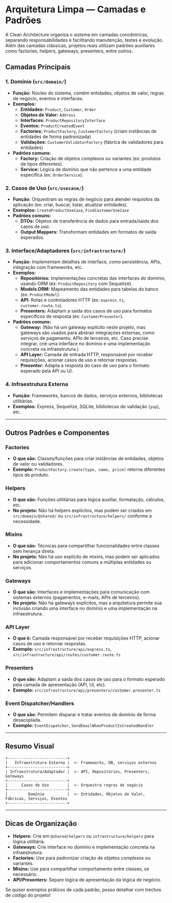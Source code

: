 # Arquitetura Limpa — Camadas e Padrões

A Clean Architecture organiza o sistema em camadas concêntricas, separando responsabilidades e facilitando manutenção, testes e evolução. Além das camadas clássicas, projetos reais utilizam padrões auxiliares como factories, helpers, gateways, presenters, entre outros.

## Camadas Principais

### 1. **Domínio (`src/domain/`)**

- **Função:** Núcleo do sistema, contém entidades, objetos de valor, regras de negócio, eventos e interfaces.
- **Exemplos:**
  - **Entidades:** `Product`, `Customer`, `Order`
  - **Objetos de Valor:** `Address`
  - **Interfaces:** `ProductRepositoryInterface`
  - **Eventos:** `ProductCreatedEvent`
  - **Factories:** `ProductFactory`, `CustomerFactory` (criam instâncias de entidades de forma padronizada)
  - **Validações:** `CustomerValidatorFactory` (fábrica de validadores para entidades)
- **Padrões comuns:**
  - **Factory:** Criação de objetos complexos ou variantes (ex: produtos de tipos diferentes).
  - **Service:** Lógica de domínio que não pertence a uma entidade específica (ex: `OrderService`).

### 2. **Casos de Uso (`src/usecase/`)**

- **Função:** Orquestram as regras de negócio para atender requisitos da aplicação (ex: criar, buscar, listar, atualizar entidades).
- **Exemplos:** `CreateProductUseCase`, `FindCustomerUseCase`
- **Padrões comuns:**
  - **DTOs:** Objetos de transferência de dados para entrada/saída dos casos de uso.
  - **Output Mappers:** Transformam entidades em formatos de saída esperados.

### 3. **Interface/Adaptadores (`src/infrastructure/`)**

- **Função:** Implementam detalhes de interface, como persistência, APIs, integração com frameworks, etc.
- **Exemplos:**
  - **Repositórios:** Implementações concretas das interfaces do domínio, usando ORM (ex: `ProductRepository` com Sequelize).
  - **Models ORM:** Mapeamento das entidades para tabelas do banco (ex: `ProductModel`).
  - **API:** Rotas e controladores HTTP (ex: `express.ts`, `customer.route.ts`).
  - **Presenters:** Adaptam a saída dos casos de uso para formatos específicos de resposta (ex: `CustomerPresenter`).
- **Padrões comuns:**
  - **Gateway:** (Não há um gateway explícito neste projeto, mas gateways são usados para abstrair integrações externas, como serviços de pagamento, APIs de terceiros, etc. Caso precise integrar, crie uma interface no domínio e uma implementação concreta na infraestrutura.)
  - **API Layer:** Camada de entrada HTTP, responsável por receber requisições, acionar casos de uso e retornar respostas.
  - **Presenter:** Adapta a resposta do caso de uso para o formato esperado pela API ou UI.

### 4. **Infraestrutura Externa**

- **Função:** Frameworks, bancos de dados, serviços externos, bibliotecas utilitárias.
- **Exemplos:** Express, Sequelize, SQLite, bibliotecas de validação (`yup`), etc.

---

## Outros Padrões e Componentes

### **Factories**

- **O que são:** Classes/funções para criar instâncias de entidades, objetos de valor ou validadores.
- **Exemplo:** `ProductFactory.create(type, name, price)` retorna diferentes tipos de produto.

### **Helpers**

- **O que são:** Funções utilitárias para lógica auxiliar, formatação, cálculos, etc.
- **No projeto:** Não há helpers explícitos, mas podem ser criados em `src/domain/@shared/` ou `src/infrastructure/helpers/` conforme a necessidade.

### **Mixins**

- **O que são:** Técnicas para compartilhar funcionalidades entre classes sem herança direta.
- **No projeto:** Não há uso explícito de mixins, mas podem ser aplicados para adicionar comportamentos comuns a múltiplas entidades ou serviços.

### **Gateways**

- **O que são:** Interfaces e implementações para comunicação com sistemas externos (pagamentos, e-mails, APIs de terceiros).
- **No projeto:** Não há gateways explícitos, mas a arquitetura permite sua inclusão criando uma interface no domínio e uma implementação na infraestrutura.

### **API Layer**

- **O que é:** Camada responsável por receber requisições HTTP, acionar casos de uso e retornar respostas.
- **Exemplo:** `src/infrastructure/api/express.ts`, `src/infrastructure/api/routes/customer.route.ts`

### **Presenters**

- **O que são:** Adaptam a saída dos casos de uso para o formato esperado pela camada de apresentação (API, UI, etc).
- **Exemplo:** `src/infrastructure/api/presenters/customer.presenter.ts`

### **Event Dispatcher/Handlers**

- **O que são:** Permitem disparar e tratar eventos de domínio de forma desacoplada.
- **Exemplo:** `EventDispatcher`, `SendEmailWhenProductIsCreatedHandler`

---

## Resumo Visual

```
+--------------------------+
|   Infraestrutura Externa |  <- Frameworks, DB, serviços externos
+--------------------------+
| Infraestrutura/Adaptador |  <- API, Repositórios, Presenters, Gateways
+--------------------------+
|      Casos de Uso        |  <- Orquestra regras de negócio
+--------------------------+
|         Domínio          |  <- Entidades, Objetos de Valor, Fábricas, Serviços, Eventos
+--------------------------+
```

---

## Dicas de Organização

- **Helpers:** Crie em `@shared/helpers` ou `infrastructure/helpers` para lógica utilitária.
- **Gateways:** Crie interface no domínio e implementação concreta na infraestrutura.
- **Factories:** Use para padronizar criação de objetos complexos ou variantes.
- **Mixins:** Use para compartilhar comportamento entre classes, se necessário.
- **API/Presenters:** Separe lógica de apresentação da lógica de negócio.

Se quiser exemplos práticos de cada padrão, posso detalhar com trechos de código do projeto!
